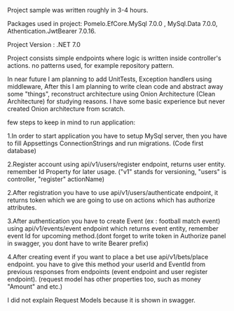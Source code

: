 Project sample was written roughly in 3-4 hours.

Packages used in project: 
Pomelo.EfCore.MySql 7.0.0 , 
MySql.Data 7.0.0, 
Athentication.JwtBearer 7.0.16.

Project Version : .NET 7.0

Project consists simple endpoints where logic is written inside controller's actions. no patterns used, for example repository pattern. 

In near future I am planning to add UnitTests, Exception handlers using middleware, After this I am planning to write clean code and abstract away some "things", reconstruct architecture using Onion Architecture (Clean Architecture) for studying reasons. I have some basic experience but never created Onion architecture from scratch.

few steps to keep in mind to run application:

1.In order to start application you have to setup MySql server, then you have to fill Appsettings ConnectionStrings and run migrations. (Code first database)

2.Register account using api/v1/users/register endpoint, returns user entity. remember Id Property for later usage. ("v1" stands for versioning, "users" is controller, "register" actionName)

2.After registration  you have to use api/v1/users/authenticate endpoint, it returns token which we are going to use on actions which has authorize attributes.

3.After authentication you have to create Event (ex : football match event) using api/v1/events/event endpoint which returns event entity, remember event Id for upcoming method.(dont forget to write token in Authorize panel in swagger, you dont have to write Bearer prefix)

4.After creating event if you want to place a bet use api/v1/bets/place endpoint. you have to give this method your userId and EventId from previous responses from endpoints (event endpoint and user register endpoint). (request model has other properties too, such as money "Amount" and etc.)


I did not explain Request Models because it is shown in swagger.
